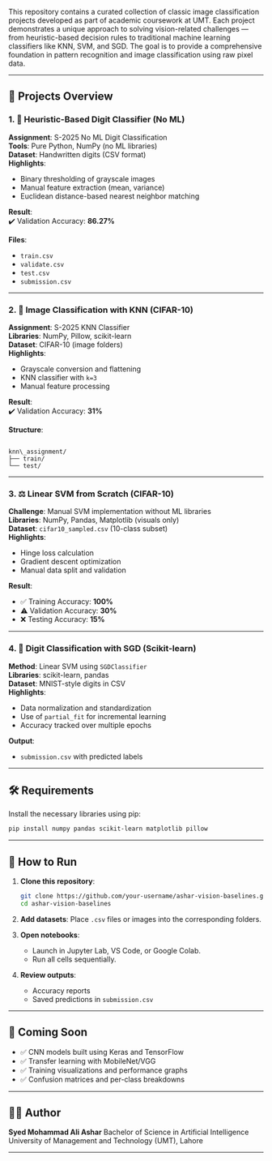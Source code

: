 This repository contains a curated collection of classic image classification projects developed as part of academic coursework at UMT. Each project demonstrates a unique approach to solving vision-related challenges — from heuristic-based decision rules to traditional machine learning classifiers like KNN, SVM, and SGD. The goal is to provide a comprehensive foundation in pattern recognition and image classification using raw pixel data.

---

## 📂 Projects Overview

### 1. 🔢 Heuristic-Based Digit Classifier (No ML)
**Assignment**: S-2025 No ML Digit Classification  
**Tools**: Pure Python, NumPy (no ML libraries)  
**Dataset**: Handwritten digits (CSV format)  
**Highlights**:
- Binary thresholding of grayscale images
- Manual feature extraction (mean, variance)
- Euclidean distance-based nearest neighbor matching

**Result**:  
✔️ Validation Accuracy: **86.27%**

**Files**:  
- `train.csv`  
- `validate.csv`  
- `test.csv`  
- `submission.csv`

---

### 2. 🧭 Image Classification with KNN (CIFAR-10)
**Assignment**: S-2025 KNN Classifier  
**Libraries**: NumPy, Pillow, scikit-learn  
**Dataset**: CIFAR-10 (image folders)  
**Highlights**:
- Grayscale conversion and flattening
- KNN classifier with `k=3`
- Manual feature processing

**Result**:  
✔️ Validation Accuracy: **31%**

**Structure**:
```

knn\_assignment/
├── train/
└── test/

````

---

### 3. ⚖️ Linear SVM from Scratch (CIFAR-10)
**Challenge**: Manual SVM implementation without ML libraries  
**Libraries**: NumPy, Pandas, Matplotlib (visuals only)  
**Dataset**: `cifar10_sampled.csv` (10-class subset)  
**Highlights**:
- Hinge loss calculation
- Gradient descent optimization
- Manual data split and validation

**Result**:
- ✅ Training Accuracy: **100%**
- ⚠️ Validation Accuracy: **30%**
- ❌ Testing Accuracy: **15%**

---

### 4. 💼 Digit Classification with SGD (Scikit-learn)
**Method**: Linear SVM using `SGDClassifier`  
**Libraries**: scikit-learn, pandas  
**Dataset**: MNIST-style digits in CSV  
**Highlights**:
- Data normalization and standardization
- Use of `partial_fit` for incremental learning
- Accuracy tracked over multiple epochs

**Output**:  
- `submission.csv` with predicted labels

---

## 🛠 Requirements

Install the necessary libraries using pip:

```bash
pip install numpy pandas scikit-learn matplotlib pillow
````

---

## 🚀 How to Run

1. **Clone this repository**:

   ```bash
   git clone https://github.com/your-username/ashar-vision-baselines.git
   cd ashar-vision-baselines
   ```

2. **Add datasets**: Place `.csv` files or images into the corresponding folders.

3. **Open notebooks**:

   * Launch in Jupyter Lab, VS Code, or Google Colab.
   * Run all cells sequentially.

4. **Review outputs**:

   * Accuracy reports
   * Saved predictions in `submission.csv`

---

## 📌 Coming Soon

* ✅ CNN models built using Keras and TensorFlow
* ✅ Transfer learning with MobileNet/VGG
* ✅ Training visualizations and performance graphs
* ✅ Confusion matrices and per-class breakdowns

---

## 👨‍🎓 Author

**Syed Mohammad Ali Ashar**
Bachelor of Science in Artificial Intelligence
University of Management and Technology (UMT), Lahore

---

```

